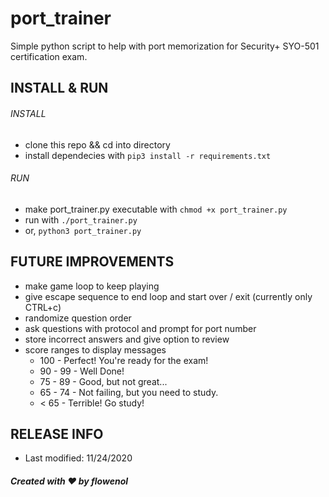 # port_trainer
Simple python script to help with port memorization for Security+ SYO-501 certification exam.

## INSTALL & RUN
###### INSTALL
- clone this repo && cd into directory
- install dependecies with `pip3 install -r requirements.txt`
	
###### RUN	
- make port_trainer.py executable with `chmod +x port_trainer.py`
- run with `./port_trainer.py`
- or, `python3 port_trainer.py`

## FUTURE IMPROVEMENTS
- make game loop to keep playing
- give escape sequence to end loop and start over / exit (currently only CTRL+c)
- randomize question order
- ask questions with protocol and prompt for port number
- store incorrect answers and give option to review
- score ranges to display messages
	- 100 - Perfect! You're ready for the exam!
	- 90 - 99 - Well Done!
	- 75 - 89 - Good, but not great...
	- 65 - 74 - Not failing, but you need to study.
	- < 65 - Terrible! Go study!

## RELEASE INFO
- Last modified: 11/24/2020
##### Created with :heart: by flowenol
